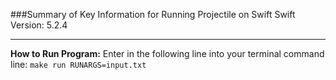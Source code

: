 ###Summary of Key Information for Running Projectile on Swift
Swift Version: 5.2.4

------------------------------------------------------------
**How to Run Program:**
Enter in the following line into your terminal command line: 
`make run RUNARGS=input.txt`
